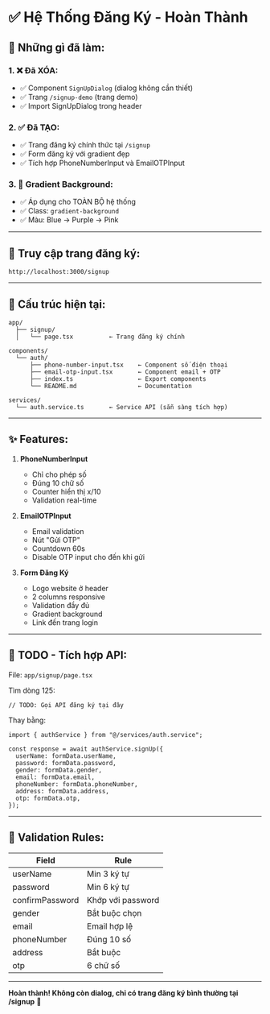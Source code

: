# ✅ Hệ Thống Đăng Ký - Hoàn Thành

## 🎯 Những gì đã làm:

### 1. ❌ Đã XÓA:

- ✅ Component `SignUpDialog` (dialog không cần thiết)
- ✅ Trang `/signup-demo` (trang demo)
- ✅ Import SignUpDialog trong header

### 2. ✅ Đã TẠO:

- ✅ Trang đăng ký chính thức tại `/signup`
- ✅ Form đăng ký với gradient đẹp
- ✅ Tích hợp PhoneNumberInput và EmailOTPInput

### 3. 🎨 Gradient Background:

- ✅ Áp dụng cho TOÀN BỘ hệ thống
- ✅ Class: `gradient-background`
- ✅ Màu: Blue → Purple → Pink

---

## 🚀 Truy cập trang đăng ký:

```
http://localhost:3000/signup
```

---

## 📁 Cấu trúc hiện tại:

```
app/
  ├── signup/
  │   └── page.tsx          ← Trang đăng ký chính

components/
  └── auth/
      ├── phone-number-input.tsx    ← Component số điện thoại
      ├── email-otp-input.tsx       ← Component email + OTP
      ├── index.ts                  ← Export components
      └── README.md                 ← Documentation

services/
  └── auth.service.ts       ← Service API (sẵn sàng tích hợp)
```

---

## ✨ Features:

1. **PhoneNumberInput**

   - Chỉ cho phép số
   - Đúng 10 chữ số
   - Counter hiển thị x/10
   - Validation real-time

2. **EmailOTPInput**

   - Email validation
   - Nút "Gửi OTP"
   - Countdown 60s
   - Disable OTP input cho đến khi gửi

3. **Form Đăng Ký**
   - Logo website ở header
   - 2 columns responsive
   - Validation đầy đủ
   - Gradient background
   - Link đến trang login

---

## 🔌 TODO - Tích hợp API:

File: `app/signup/page.tsx`

Tìm dòng 125:

```tsx
// TODO: Gọi API đăng ký tại đây
```

Thay bằng:

```tsx
import { authService } from "@/services/auth.service";

const response = await authService.signUp({
  userName: formData.userName,
  password: formData.password,
  gender: formData.gender,
  email: formData.email,
  phoneNumber: formData.phoneNumber,
  address: formData.address,
  otp: formData.otp,
});
```

---

## 📝 Validation Rules:

| Field           | Rule              |
| --------------- | ----------------- |
| userName        | Min 3 ký tự       |
| password        | Min 6 ký tự       |
| confirmPassword | Khớp với password |
| gender          | Bắt buộc chọn     |
| email           | Email hợp lệ      |
| phoneNumber     | Đúng 10 số        |
| address         | Bắt buộc          |
| otp             | 6 chữ số          |

---

**Hoàn thành! Không còn dialog, chỉ có trang đăng ký bình thường tại /signup** 🎉
